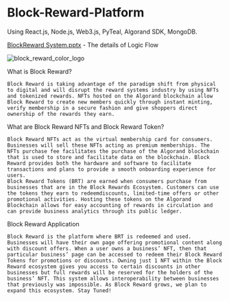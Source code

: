 # Block-Reward-Platform

Using React.js, Node.js, Web3.js, PyTeal, Algorand SDK, MongoDB.

 [BlockReward System.pptx](https://github.com/V-perseus/Block-Reward-Platform/files/9885189/BlockReward.System.pptx) - The details of Logic Flow

![block_reward_color_logo](https://user-images.githubusercontent.com/72927944/198503988-452f7766-a836-4292-be11-1e7a83f33de2.png)


What is Block Reward?

    Block Reward is taking advantage of the paradigm shift from physical to digital and will disrupt the reward systems industry by using NFTs and tokenized rewards. NFTs hosted on the Algorand blockchain allow Block Reward to create new members quickly through instant minting, verify membership in a secure fashion and give shoppers direct ownership of the rewards they earn.

What are Block Reward NFTs and Block Reward Token?

    Block Reward NFTs act as the virtual membership card for consumers. Businesses will sell these NFTs acting as premium memberships. The NFTs purchase fee facilitates the purchase of the Algorand blockchain that is used to store and facilitate data on the blockchain. Block Reward provides both the hardware and software to facilitate transactions and plans to provide a smooth onboarding experience for users.
    Block Reward Tokens (BRT) are earned when consumers purchase from businesses that are in the Block Rewards Ecosystem. Customers can use the tokens they earn to redeemdiscounts, limited-time offers or other promotional activities. Hosting these tokens on the Algorand Blockchain allows for easy accounting of rewards in circulation and can provide business analytics through its public ledger.
    
Block Reward Application

    Block Reward is the platform where BRT is redeemed and used. Businesses will have their own page offering promotional content along with discount offers. When a user owns a business’ NFT, then that particular business’ page can be accessed to redeem their Block Reward Tokens for promotions or discounts. Owning just 1 NFT within the Block Reward ecosystem gives you access to certain discounts in other businesses but full rewards will be reserved for the holders of the business’ NFT. This system allows interoperability between businesses that previously was impossible. As Block Reward grows, we plan to expand this ecosystem. Stay Tuned!
